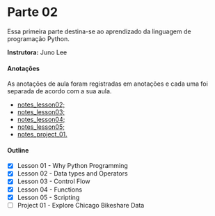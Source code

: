# Parte 02

Essa primeira parte destina-se ao aprendizado da linguagem de programação Python.

**Instrutora:** Juno Lee

#### Anotações

As anotações de aula foram registradas em anotações e cada uma foi separada de acordo com a sua aula.

* [notes_lesson02;](https://github.com/AndersonUyekita/udacity_data_science_foundation_01/blob/master/02-Part_02/notes_lesson02.md)
* [notes_lesson03;](https://github.com/AndersonUyekita/udacity_data_science_foundation_01/blob/master/02-Part_02/notes_lesson03.md)
* [notes_lesson04;](https://github.com/AndersonUyekita/udacity_data_science_foundation_01/blob/master/02-Part_02/notes_lesson04.md)
* [notes_lesson05;](https://github.com/AndersonUyekita/udacity_data_science_foundation_01/blob/master/02-Part_02/notes_lesson05.md)
* [notes_project_01.](https://github.com/AndersonUyekita/udacity_data_science_foundation_01/blob/master/02-Part_02/01-Project/notes_project_01.md)
#### Outline

* [x] Lesson 01 - Why Python Programming
* [x] Lesson 02 - Data types and Operators
* [x] Lesson 03 - Control Flow
* [x] Lesson 04 - Functions
* [x] Lesson 05 - Scripting
* [ ] Project 01 - Explore Chicago Bikeshare Data

